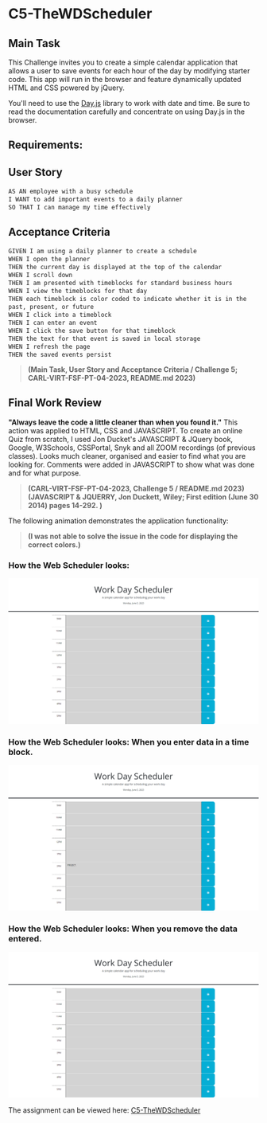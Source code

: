 # C5-TheWDScheduler
## Main Task

This Challenge invites you to create a simple calendar application that allows a user to save events for each hour of the day by modifying starter code. This app will run in the browser and feature dynamically updated HTML and CSS powered by jQuery.

You'll need to use the [Day.js](https://day.js.org/en/) library to work with date and time. Be sure to read the documentation carefully and concentrate on using Day.js in the browser.

## Requirements:

## User Story

```
AS AN employee with a busy schedule
I WANT to add important events to a daily planner
SO THAT I can manage my time effectively
```
## Acceptance Criteria

```
GIVEN I am using a daily planner to create a schedule
WHEN I open the planner
THEN the current day is displayed at the top of the calendar
WHEN I scroll down
THEN I am presented with timeblocks for standard business hours
WHEN I view the timeblocks for that day
THEN each timeblock is color coded to indicate whether it is in the past, present, or future
WHEN I click into a timeblock
THEN I can enter an event
WHEN I click the save button for that timeblock
THEN the text for that event is saved in local storage
WHEN I refresh the page
THEN the saved events persist
```
> **(Main Task, User Story and Acceptance Criteria / Challenge 5; CARL-VIRT-FSF-PT-04-2023, README.md 2023)** 

## Final Work Review

**"Always leave the code a little cleaner than when you found it."**  This action was applied to HTML, CSS and JAVASCRIPT. To create an online Quiz from scratch, I used Jon Ducket's JAVASCRIPT & JQuery book, Google, W3Schools, CSSPortal, Snyk and all ZOOM recordings (of previous classes). Looks much cleaner, organised and easier to find what you are looking for. Comments were added in JAVASCRIPT to show what was done and for what purpose.

> **(CARL-VIRT-FSF-PT-04-2023, Challenge 5 / README.md 2023)**
> **(JAVASCRIPT & JQUERRY, Jon Duckett, Wiley; First edition (June 30 2014) pages 14-292. )**

The following animation demonstrates the application functionality:

> **(I was not able to solve the issue in the code for displaying the correct colors.)**

### How the Web Scheduler looks:

![Develop/images/WDScheduler.png](Develop/images/WDScheduler.png)

### How the Web Scheduler looks: When you enter data in a time block.

![Develop/images/WDScheduler1.png](Develop/images/WDScheduler1.png)

### How the Web Scheduler looks: When you remove the data entered.

![Develop/images/WDScheduler2.png](Develop/images/WDScheduler2.png)

The assignment can be viewed here: [C5-TheWDScheduler](https://smarquis85.github.io/C5-TheWDScheduler/)
